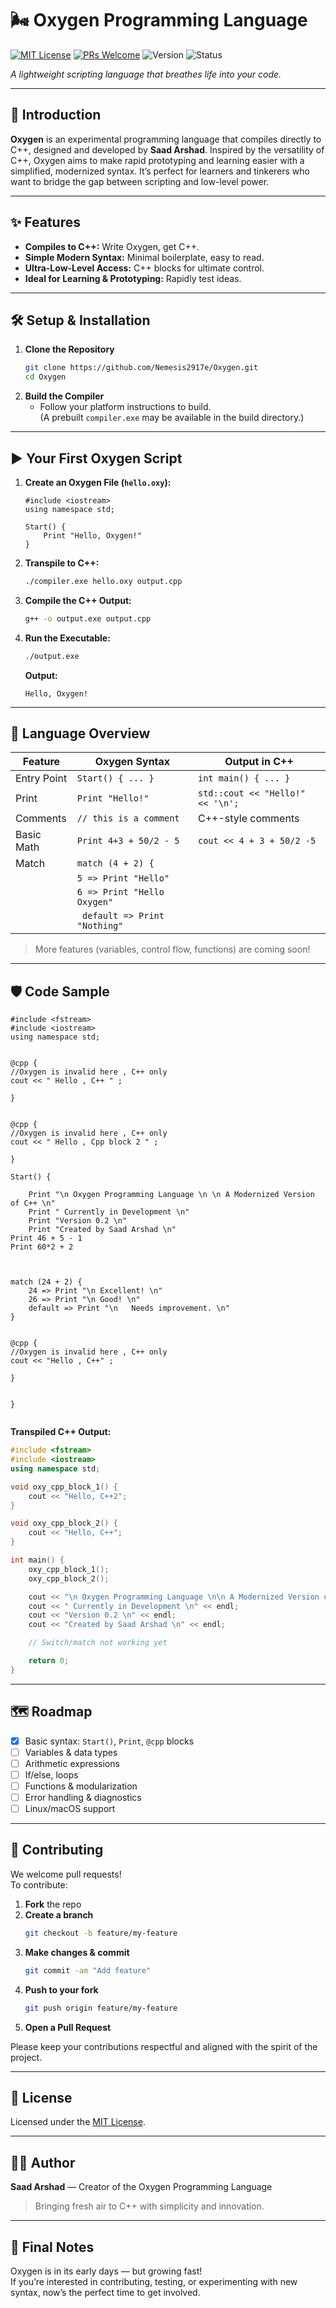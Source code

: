 # 🌬️ Oxygen Programming Language

[![MIT License](https://img.shields.io/badge/License-MIT-blue.svg)](LICENSE)
[![PRs Welcome](https://img.shields.io/badge/PRs-welcome-brightgreen.svg)](../../pulls)
![Version](https://img.shields.io/badge/version-0.4-blue)
![Status](https://img.shields.io/badge/status-early--development-orange)

*A lightweight scripting language that breathes life into your code.*

---

## 🚀 Introduction

**Oxygen** is an experimental programming language that compiles directly to C++, designed and developed by **Saad Arshad**. Inspired by the versatility of C++, Oxygen aims to make rapid prototyping and learning easier with a simplified, modernized syntax. It’s perfect for learners and tinkerers who want to bridge the gap between scripting and low-level power.

---

## ✨ Features

- **Compiles to C++:** Write Oxygen, get C++.
- **Simple Modern Syntax:** Minimal boilerplate, easy to read.
- **Ultra-Low-Level Access:** C++ blocks for ultimate control.
- **Ideal for Learning & Prototyping:** Rapidly test ideas.

---

## 🛠️ Setup & Installation

1. **Clone the Repository**
    ```sh
    git clone https://github.com/Nemesis2917e/Oxygen.git
    cd Oxygen
    ```
2. **Build the Compiler**
    - Follow your platform instructions to build.  
      (A prebuilt `compiler.exe` may be available in the build directory.)

---

## ▶️ Your First Oxygen Script

1. **Create an Oxygen File (`hello.oxy`):**
    ```oxygen
    #include <iostream>
    using namespace std;

    Start() {
        Print "Hello, Oxygen!"
    }
    ```

2. **Transpile to C++:**
    ```sh
    ./compiler.exe hello.oxy output.cpp
    ```

3. **Compile the C++ Output:**
    ```sh
    g++ -o output.exe output.cpp
    ```

4. **Run the Executable:**
    ```sh
    ./output.exe
    ```
    **Output:**  
    ```
    Hello, Oxygen!
    ```

---

## 🧠 Language Overview

| Feature      | Oxygen Syntax                | Output in C++                      |
| ------------ | --------------------------- | ---------------------------------- |
| Entry Point  | `Start() { ... }`           | `int main() { ... }`               |
| Print        | `Print "Hello!"`            | `std::cout << "Hello!" << '\n';`   |
| Comments     | `// this is a comment`      | C++-style comments                 |
| Basic Math   | `Print 4+3 + 50/2 - 5`      | `cout << 4 + 3 + 50/2 -5`          |
| Match        | `match (4 + 2) {`           |                                    |
               |`5 => Print "Hello" `        |                                    |
               |`6 => Print "Hello Oxygen" ` |                                    |
               |` default => Print "Nothing"`|                                    |

> More features (variables, control flow, functions) are coming soon!

---

## 🛡️ Code Sample

```oxygen
#include <fstream>
#include <iostream>
using namespace std;


@cpp {
//Oxygen is invalid here , C++ only
cout << " Hello , C++ " ;

}


@cpp {
//Oxygen is invalid here , C++ only
cout << " Hello , Cpp block 2 " ;

}

Start() {
     
    Print "\n Oxygen Programming Language \n \n A Modernized Version of C++ \n"
    Print " Currently in Development \n"
    Print "Version 0.2 \n" 
    Print "Created by Saad Arshad \n"
Print 46 + 5 - 1 
Print 60*2 + 2



match (24 + 2) {
    24 => Print "\n Excellent! \n"
    26 => Print "\n Good! \n"
    default => Print "\n   Needs improvement. \n"
}
  

@cpp {
//Oxygen is invalid here , C++ only
cout << "Hello , C++" ;

}


}


```

**Transpiled C++ Output:**
```cpp
#include <fstream>
#include <iostream>
using namespace std;

void oxy_cpp_block_1() {
    cout << "Hello, C++2";
}

void oxy_cpp_block_2() {
    cout << "Hello, C++";
}

int main() {
    oxy_cpp_block_1();
    oxy_cpp_block_2();

    cout << "\n Oxygen Programming Language \n\n A Modernized Version of C++ \n" << endl;
    cout << " Currently in Development \n" << endl;
    cout << "Version 0.2 \n" << endl;
    cout << "Created by Saad Arshad \n" << endl;

    // Switch/match not working yet

    return 0;
}
```

---

## 🗺️ Roadmap

- [x] Basic syntax: `Start()`, `Print`, `@cpp` blocks
- [ ] Variables & data types
- [ ] Arithmetic expressions
- [ ] If/else, loops
- [ ] Functions & modularization
- [ ] Error handling & diagnostics
- [ ] Linux/macOS support

---

## 🤝 Contributing

We welcome pull requests!  
To contribute:

1. **Fork** the repo  
2. **Create a branch**  
    ```sh
    git checkout -b feature/my-feature
    ```
3. **Make changes & commit**  
    ```sh
    git commit -am "Add feature"
    ```
4. **Push to your fork**  
    ```sh
    git push origin feature/my-feature
    ```
5. **Open a Pull Request**

Please keep your contributions respectful and aligned with the spirit of the project.

---

## 📄 License

Licensed under the [MIT License](LICENSE).

---

## 👨‍💻 Author

**Saad Arshad** — Creator of the Oxygen Programming Language  
> Bringing fresh air to C++ with simplicity and innovation.

---

## 💬 Final Notes

Oxygen is in its early days — but growing fast!  
If you’re interested in contributing, testing, or experimenting with new syntax, now’s the perfect time to get involved.
